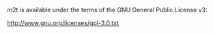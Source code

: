 m2t is available under the terms of the GNU General Public License v3:

http://www.gnu.org/licenses/gpl-3.0.txt
